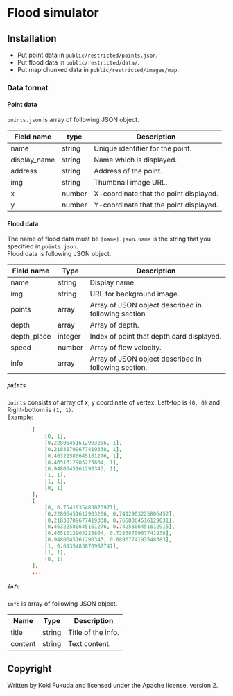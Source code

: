 # Flood simulator

## Installation

- Put point data in `public/restricted/points.json`.
- Put flood data in `public/restricted/data/`.
- Put map chunked data in `public/restricted/images/map`.

### Data format

#### Point data

`points.json` is array of following JSON object.

Field name   | type   | Description
-------------|--------|---------------------------------------
name         | string | Unique identifier for the point.
display_name | string | Name which is displayed.
address      | string | Address of the point.
img          | string | Thumbnail image URL.
x            | number | X-coordinate that the point displayed.
y            | number | Y-coordinate that the point displayed.

#### Flood data

The name of flood data must be `[name].json`. `name` is the string
that you specified in `points.json`.  
Flood data is following JSON object.

Field name  | Type    | Description
------------|---------|-----------------------------------------------------
name        | string  | Display name.
img         | string  | URL for background image.
points      | array   | Array of JSON object described in following section.
depth       | array   | Array of depth.
depth_place | integer | Index of point that depth card displayed.
speed       | number  | Array of flow velocity.
info        | array   | Array of JSON object described in following section.

##### `points`

`points` consists of array of x, y coordinate of vertex.
Left-top is `(0, 0)` and Right-bottom is `(1, 1)`.  
Example:

```json
        [
            [0, 1],
            [0.22806451612903206, 1],
            [0.21838709677419338, 1],
            [0.46322580645161276, 1],
            [0.4651612903225804, 1],
            [0.9480645161290343, 1],
            [1, 1],
            [1, 1],
            [0, 1]
        ],
        [
            [0, 0.7541935483870971],
            [0.22806451612903206, 0.7412903225806452],
            [0.21838709677419338, 0.7658064516129031],
            [0.46322580645161276, 0.7425806451612915],
            [0.4651612903225804, 0.7283870967741938],
            [0.9480645161290343, 0.6896774193548383],
            [1, 0.6935483870967741],
            [1, 1],
            [0, 1]
        ],
        ...
```

##### `info`

`info` is array of following JSON object.

Name    | Type   | Description
--------|--------|-------------------
title   | string | Title of the info.
content | string | Text content.

## Copyright

Written by Koki Fukuda and licensed under the Apache license, version 2.
